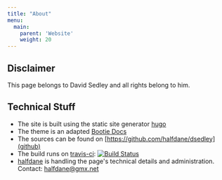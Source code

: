 ```yaml
---
title: "About"
menu:
  main:
    parent: 'Website'
    weight: 20
---
```


## Disclaimer

This page belongs to David Sedley and all rights belong to him.

## Technical Stuff

- The site is built using the static site generator [hugo](http://gohugo.io/)
- The theme is an adapted [Bootie Docs](https://github.com/key-amb/hugo-theme-bootie-docs)
- The sources can be found on [https://github.com/halfdane/dsedley](github)
- The build runs on [travis-ci](https://travis-ci.org/halfdane/dsedley): <span class="natural-size">[![Build Status](https://travis-ci.org/halfdane/dsedley.png)](https://travis-ci.org/halfdane/dsedley)</span>
- [halfdane](http://halfdane.github.io/) is handling the page's technical details and administration. Contact: halfdane@gmx.net
